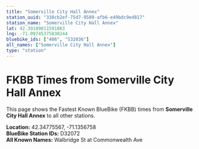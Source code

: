 ```yaml
---
title: "Somerville City Hall Annex"
station_uuid: "338cb2ef-75d7-9589-afb6-e49bdc9ed817"
station_name: "Somerville City Hall Annex"
lat: 42.39189811591863
lng: -71.09745375830244
bluebike_ids: ["406", "S32036"]
all_names: ["Somerville City Hall Annex"]
type: "station"
---
```


# FKBB Times from Somerville City Hall Annex

This page shows the Fastest Known BlueBike (FKBB) times from **Somerville City Hall Annex** to all other stations.

**Location:** 42.34775567, -71.1356758  
**BlueBike Station IDs:** D32072  
**All Known Names:** Walbridge St at Commonwealth Ave

